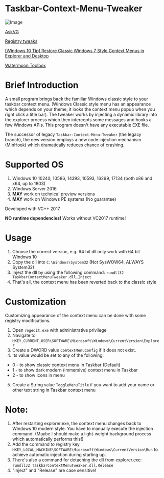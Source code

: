 # Taskbar-Context-Menu-Tweaker

![Image](/screenshot.png)

[AskVG](https://www.askvg.com/tip-get-rid-of-dark-context-menu-in-windows-10-taskbar/)

[Registry tweaks](https://www.askvg.com/registry-tweaks-for-customizing-windows-10-taskbar-context-menu/)

[[Windows 10 Tip] Restore Classic Windows 7 Style Context Menus in Explorer and Desktop](https://www.askvg.com/windows-10-tip-restore-classic-context-menu-in-explorer-and-desktop/)

[Watermoon Toolbox](http://win10zhuti.cn/watermoon.html)

# Brief Introduction
A small program brings back the familiar Windows classic style to your taskbar context menu.
(Windows Classic style menu has an appearance which depends on your theme, it looks the context menu popup 
when you right click a title bar).
The tweaker works by injecting a dynamic library into the explorer process which then intercepts some messages and hooks a few Windows APIs.
This program doesn't have any executable EXE file.

The successor of legacy `Taskbar-Context-Menu-Tweaker` (the legacy branch), the new version employs a new code injection mechanism 
([MinHook](https://www.codeproject.com/Articles/44326/MinHook-The-Minimalistic-x-x-API-Hooking-Libra)) which dramatically reduces
chance of crashing.


# Supported OS
1. Windows 10 10240, 10586, 14393, 10593, 16299, 17134 (both x86 and x64, up to 1803)
1. Windows Server 2016
1. __MAY__ work on technical preview versions
1. __MAY__ work on Windows PE systems (No guarantee)

Developed with VC++ 2017

__NO runtime dependencies!__ Works without VC2017 runtime!

# Usage
1. Choose the correct version, e.g. 64 bit dll only work with 64 bit Windows 10
2. Copy the dll into `C:\Windows\System32` (Not SysWOW64, ALWAYS System32)
3. Inject the dll by using the following command:
`rundll32 TaskbarContextMenuTweaker.dll,Inject`
4. That's all, the context menu has been reverted back to the classic style

# Customization
Customizing appearance of the context menu can be done with some registry modifications.
1. Open `regedit.exe` with administrative privilege
2. Navigate to `HKEY_CURRENT_USER\SOFTWARE\Microsoft\Windows\CurrentVersion\Explorer`
3. Create a DWORD value `ContextMenuConfig` if it does not exist.
4. Its value would be set to any of the following:
 * 0 - to show classic context menu in Taskbar (Default)
 * 1 - to show dark modern (immersive) context menu in Taskbar
 * 2 - to show icons in menu
5. Create a String value `ToggleMenuTitle` if you want to add your name or 
other text string in Taskbar context menu



# Note:
1. After restarting explorer.exe, the context menu changes back to Windows 10 modern style. 
You have to manually execute the injection command.
(Maybe I should make a light-weight background process which automatically performs this!)
1. Add the command to registry key `HKEY_LOCAL_MACHINE\SOFTWARE\Microsoft\Windows\CurrentVersion\Run` to achieve automatic injection during starting up.
1. There's also a command for detaching the dll from explorer.exe:
`rundll32 TaskbarContextMenuTweaker.dll,Release`
1. "Inject" and "Release" are case sensitive!
